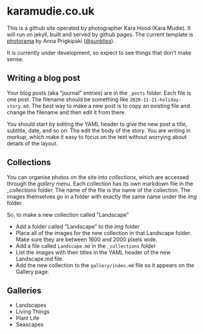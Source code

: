 # karamudie.co.uk

This is a github site operated by photographer Kara Hood (Kara Mudie). It will run on jekyll, built and served by github pages. The current template is [photorama](https://github.com/sunbliss/photorama) by 
Anna Prigkipaki ([@sunbliss](https://github.com/sunbliss)).

It is currently under development, so expect to see things that don't make sense.

## Writing a blog post

Your blog posts (aka "journal" entries) are in the `_posts` folder. Each file is one post. The filename should be something like `2020-11-21-holiday-story.md`. The best way to make a new post is to copy an existing file and change the filename and then edit it from there.

You should start by editing the YAML header to give the new post a title, subtitle, date, and so on. The edit the body of the story. You are writing in *markup*, which make it easy to focus on the text without worrying about details of the layout.

## Collections
You can organise photos on the site into *collections*, which are accessed through the *gallery* menu. Each collection has its own markdown file in the *_collections* folder. The name of the file is the name of the collection. The images themselves go in a folder with exactly the same name under the *img* folder. 

So, to make a new collection called "Landscape"

* Add a folder called "Landscape" to the *img* folder
* Place all of the images for the new collection in that Landscape folder. Make sure they are between 1600 and 2000 pixels wide.
* Add a file called `Landscape.md` in the `_collections` folder
* List the images with their titles in the YAML header of the new Landscape.md file.
* Add the new collection to the `gallery/index.md` file so it appears on the Gallery page.

## Galleries

* Landscapes
* Living Things
* Plant Life
* Seascapes